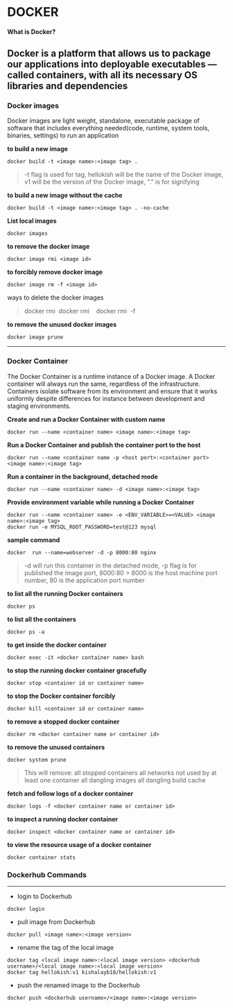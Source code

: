 # DOCKER

#### What is Docker?
Docker is a platform that allows us to package our applications into deployable executables — called containers, with all its necessary OS libraries and dependencies
---
### Docker images
Docker images are light weight, standalone, executable package of software that includes everything needed(code, runtime, system tools, binaries, settings) to run an application

**to build a new image**
```
docker build -t <image name>:<image tag> .
```
> -t flag is used for tag, 
> hellokish will be the name of the Docker image, 
> v1 will be  the version of the Docker image, 
> "." is for signifying 

**to build a new image without the cache**
```
docker build -t <image name>:<image tag> . -no-cache
```

**List local images**
```
docker images
```
**to remove the docker image**
```
docker image rmi <image id>
```

**to forcibly remove docker image**
```
docker image rm -f <image id>
```
ways to delete the docker images
>docker rmi <image id>
>docker rmi <image id> <image id> <image id>
>docker rmi <image id> -f

**to remove the unused docker images**
```
docker image prune
```

---

### Docker Container
The Docker Container is a runtime instance of a Docker image. A Docker container will always run the same, regardless of the infrastructure. Containers isolate software from its environment and ensure that it works uniformly despite differences for instance between development and staging environments.

**Create and run a Docker Container with custom name**
```
docker run --name <container name> <image name>:<image tag>
```

**Run a Docker Container and publish the container port to the host**
```
docker run --name <container name -p <host port>:<container port> <image name>:<image tag>
```

**Run a container in the background, detached mode**
```
docker run --name <container name> -d <image name>:<image tag>
```

**Provide environment variable while running a Docker Container**
```
docker run --name <container name> -e <ENV_VARIABLE>=<VALUE> <image name>:<image tag>
docker run -e MYSQL_ROOT_PASSWORD=test@123 mysql
```

**sample command**
```
docker  run --name=webserver -d -p 8000:80 nginx
```
> -d will run this container in the detached mode,
> -p flag is for published the image port,
> 8000:80 > 8000 is the host machine port number, 80 is the application port number

**to list all the running Docker containers**
```
docker ps
```

**to list all the containers**
```
docker ps -a
```

**to get inside the docker container**
```
docker exec -it <docker container name> bash
```

**to stop the running docker container gracefully**
```
docker stop <container id or container name>
```

**to stop the Docker container forcibly**
```
docker kill <container id or container name>
```

**to remove a stopped docker container**
```
docker rm <docker container name or container id>
```

**to remove the unused containers**
```
docker system prune
```
> This will remove:
> all stopped containers
> all networks not used by at least one container
> all dangling images
> all dangling build cache

**fetch and follow logs of a docker container**
```
docker logs -f <docker container name or container id>
```

**to inspect a running docker container**
```
docker inspect <docker container name or container id>
```

**to view the resource  usage of a docker container**
```
docker container stats
```


### Dockerhub Commands
---

- login to Dockerhub
```
docker login
```

- pull image from Dockerhub
```
docker pull <image name>:<image version>
```

- rename the tag of the local image 
```
docker tag <local image name>:<local image version> <dockerhub username>/<local image name>:<local image version>
docker tag hellokish:v1 kishalayb18/hellokish:v1
```

- push the renamed image to the Dockerhub
```
docker push <dockerhub username>/<image name>:<image version>
```